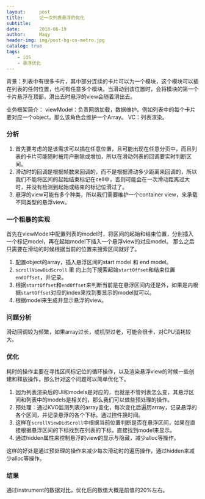 ```yaml
---
layout:     post
title:      记一次列表悬浮的优化
subtitle:   
date:       2018-06-19
author:     Maqy
header-img: img/post-bg-os-metro.jpg
catalog: true
tags:
    - iOS
    - 悬浮优化
---
```


背景：列表中有很多卡片，其中部分连续的卡片可以为一个模块，这个模块可以插在列表的任何位置，也可有任意多个模块。当滑动到该位置时，会将模块的第一个卡片悬浮在顶部，滑出去时悬浮的view会随着滑出去。

业务框架简介：
viewModel：负责网络加载，数据维护。例如列表中的每个卡片要对应一个object，那么该角色会维护一个Array。
VC：列表渲染。

### 分析
1. 首先要考虑的是该需求可以插在任意位置，且可能出现在任意分页中，而且列表的卡片可能随时被用户删除或增加，所以在滑动列表的回调要实时判断区间。
2. 滑动时的回调是根据帧数来回调的，而不是根据滑动多少距离来回调的，所以我们不能将区间的起始结束标记在cell中，否则可能会在一次滑动距离过大时，并没有检测到起始或结束的标记位滑过了。
3. 悬浮的view可能有多个种类，所以我们需要维护一个container view，来承载不同类型的悬浮view。

### 一个粗暴的实现
首先在viewModel中配置列表的model时，将区间的起始和结束位置，分别插入一个标记model，再在起始model下插入一个悬浮view的对应model。
那么之后只需要在滑动的时候根据当前的位置来搜索区间就好了。
1. 配置object的array，插入悬浮区间的start model 和 end model。
2. `scrollViewDidScroll` 里 向上向下搜索起始`startOffset`和结束位置`endOffset`，并记录。
3. 根据`startOffset`和`endOffset`来判断当前是在悬浮区间内还是外，如果是内根据`startOffset`对应的index来找到要显示的model就可以。
4. 根据model来生成并显示悬浮的view。

### 问题分析
滑动回调较为频繁，如果array过长，或机型过老，可能会很卡，对CPU消耗较大。

### 优化
耗时的操作主要在寻找区间标记位的循环操作，以及渲染悬浮view的时候一些创建和释放操作，那么针对这个问题可以简单优化下。

1. 因为列表渲染后的UI和models是对应的，也就是不管列表怎么变，其悬浮区间和列表中的models是相关的，那么我们可以做些预处理的操作。
2. 预处理：通过KVO监测列表的array变化，每次变化后遍历array，记录悬浮的各个区间，并记录悬浮的各个下标。通过控件换时间。
3. 这样在`scrollViewDidScroll`中根据当前位置判断是否在悬浮区间，如果在直接根据悬浮区间的下标找到在列表的下标，直接找到model来显示。
4. 通过hidden属性来控制悬浮的view的显示与隐藏，减少alloc等操作。

这样的好处是通过预处理的操作来减少每次滑动时的遍历操作，通过hidden来减少alloc等操作。

### 结果
通过instrument的数据对比，优化后的数值大概是前值的20%左右。

